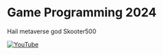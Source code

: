 # Game Programming 2024

Hail metaverse god Skooter500

[![YouTube](images/class_pic.jpg)](images/class_pic.jpg)

